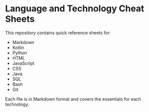 # Language and Technology Cheat Sheets

This repository contains quick reference sheets for:

- Markdown
- Kotlin
- Python
- HTML
- JavaScript
- CSS
- Java
- SQL
- Bash
- Git

Each file is in Markdown format and covers the essentials for each technology.
